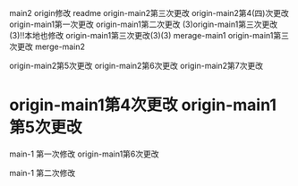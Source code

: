 main2 origin修改 readme
origin-main2第三次更改
origin-main2第4(四)次更改
origin-main1第一次更改
origin-main1第二次更改
(3)origin-main1第三次更改(3)!!本地也修改
origin-main1第三次更改(3)(3)
merage-main1
origin-main1第三次更改
merge-main2

origin-main2第5次更改
origin-main2第6次更改
origin-main2第7次更改


origin-main1第4次更改
origin-main1第5次更改
=============
main-1 第一次修改
origin-main1第6次更改

main-1 第二次修改